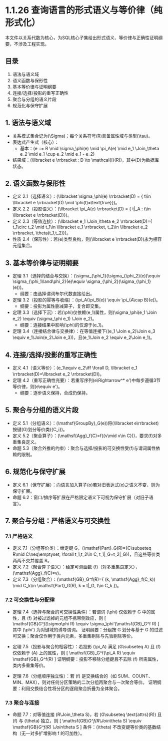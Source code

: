 # 1.1.26 查询语言的形式语义与等价律（纯形式化）

本文件以关系代数为核心，为SQL核心子集给出形式语义、等价律与正确性证明纲要，不涉及工程实现。

## 目录

1. 语法与语义域
2. 语义函数与保形性
3. 基本等价律与证明纲要
4. 连接/选择/投影的重写正确性
5. 聚合与分组的语义片段
6. 规范化与保守扩展

## 1. 语法与语义域

- 关系模式集合记为\(\Sigma\)；每个关系符号\(R\)具备属性域与类型\(\tau\)。
- 表达式产生式（核心）：
  - 基本：\(e ::= R \mid \sigma_\phi(e) \mid \pi_A(e) \mid e_1 \Join_\theta e_2 \mid e_1 \cup e_2 \mid e_1 - e_2\)
- 结果域：\(\llbracket e \rrbracket : D \to \mathcal{I}(R)\)，其中\(D\)为数据库状态。

## 2. 语义函数与保形性

- 定义 2.1（选择语义）：\(\llbracket \sigma_\phi(e) \rrbracket(D) = \{ t\in \llbracket e \rrbracket(D) \mid \phi(t)=\text{true}\}\)。
- 定义 2.2（投影语义）：\(\llbracket \pi_A(e) \rrbracket(D) = \{ t|_A : t\in \llbracket e \rrbracket(D)\}\)。
- 定义 2.3（等值连接）：\(\llbracket e_1 \Join_\theta e_2 \rrbracket(D)=\{ t_1\circ t_2 \mid t_1\in \llbracket e_1 \rrbracket, t_2\in \llbracket e_2 \rrbracket, \theta(t_1,t_2)\}\)。
- 性质 2.4（保形性）：若\(e\)类型良构，则\(\llbracket e \rrbracket(D)\)永为相容元组集合。

## 3. 基本等价律与证明纲要

- 定理 3.1（选择的结合与交换）：\(\sigma_{\phi_1}(\sigma_{\phi_2}(e))\equiv \sigma_{\phi_1\land\phi_2}(e)\equiv \sigma_{\phi_2}(\sigma_{\phi_1}(e))\)。
  - 纲要：由选择谓词布尔代数直接给出。
- 定理 3.2（投影的幂等与收缩）：\(\pi_A(\pi_B(e)) \equiv \pi_{A\cap B}(e)\)。
  - 纲要：投影为属性删减算子，复合即交集。
- 定理 3.3（选择下沉）：若\(\phi\)仅依赖\(e_1\)属性，则\(\sigma_\phi(e_1 \Join e_2) \equiv (\sigma_\phi e_1) \Join e_2\)。
  - 纲要：连接结果中影响\(\phi\)的仅源于\(e_1\)。
- 定理 3.4（连接结合律与交换律）：在等值连接下\((e_1 \Join e_2)\Join e_3 \equiv e_1\Join(e_2\Join e_3)\)，且\(e_1\Join e_2 \equiv e_2\Join e_1\)。

## 4. 连接/选择/投影的重写正确性

- 定义 4.1（语义等价）：\(e_1\equiv e_2\iff \forall D, \llbracket e_1 \rrbracket(D)=\llbracket e_2 \rrbracket(D)\)。
- 定理 4.2（重写正确性充要）：若重写序列\(e\Rightarrow^* e'\)中每步遵循3节等价律，则\(e\equiv e'\)。
  - 纲要：逐步语义保持，合成仍保持。

## 5. 聚合与分组的语义片段

- 定义 5.1（分组语义）：\(\mathsf{GroupBy}_G(e)\)将\(\llbracket e\rrbracket\)按键\(G\)划分等价类\(\{C_i\}\)。
- 定义 5.2（聚合算子）：\(\mathsf{Agg}_f(C)=f(\{v\mid v\in C\})\)，要求\(f\)对多重集良定义。
- 命题 5.3（聚合外推的约束）：聚合与选择/投影的可交换性受\(f\)与谓词属性依赖的限制。

## 6. 规范化与保守扩展

- 定义 6.1（保守扩展）：向语言加入算子\(o\)若对旧表达式\(e\)之语义不变，则为保守扩展。
- 命题 6.2：窗口/排序等扩展在严格限定语义下可视为保守扩展（对旧子语言）。

## 7. 聚合与分组：严格语义与可交换性

### 7.1 严格语义

- 定义 7.1（分组等价类）：给定键 G，\(\mathsf{Part}_G(R)=\{C\subseteq R\mid C\neq\emptyset, \forall t_1,t_2\in C, t_1|_G=t_2|_G\}\)，且这些等价类两两不交并覆盖 R。
- 定义 7.2（聚合算子语义）：给定可测函数 \(f\)（对多重集良定义），\(\mathsf{Agg}_f(C)=v\)。
- 定义 7.3（分组聚合）：\(\mathsf{GB}_G^f(R)=\{ (k, \mathsf{Agg}_f(C_k)) \mid C_k\in \mathsf{Part}_G(R), k = t|_G, t\in C_k \}\)。

### 7.2 可交换性与分配律

- 定理 7.4（选择与聚合的可交换性条件）：若谓词 \(\phi\) 仅依赖于 G 中的属性，且 \(f\) 对被过滤掉的元组不携带侧效应，则
\[ \mathsf{GB}_G^f(\sigma_\phi R) \equiv \sigma_\phi'(\mathsf{GB}_G^f R) \]
其中 \(\phi'\) 为对键域的诱导谓词。
  证明纲要：分组按 G 划分与基于 G 的过滤可交换；聚合仅作用于类内元素，多重集剔除与先验剔除等价。

- 定理 7.5（投影与聚合的相容性）：若投影 \(\pi_A\) 满足 \(G\subseteq A\) 且 \(f\) 仅依赖于 \(A\) 上的属性，则
\[ \mathsf{GB}_G^f(\pi_A R) \equiv \mathsf{GB}_G^f(R) \]
  证明纲要：投影不移除分组键且不去除 \(f\) 所需属性，类内多重集等价。

- 定理 7.6（分组顺序独立性）：若 \(f\) 是交换结合的（如 SUM、COUNT、MIN、MAX），则对任何分区策略的二次分组再聚合与一次聚合等价。
  证明纲要：利用交换结合性将分区的逐段聚合折叠为全体聚合。

### 7.3 聚合与连接

- 命题 7.7：对等值连接 \(R\Join_\theta S\)，若 \(G\subseteq \text{attrs}(R)\) 且 \(f\) 与 \(\theta\) 独立，则
\[ \mathsf{GB}_G^f(R\Join_\theta S) \equiv \mathsf{GB}_G^f(R) \Join_\theta S \]
条件：\(\theta\) 不改变键等价类的基数结构（无一对多扩增影响 f 的可加性）。
